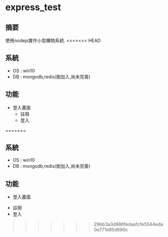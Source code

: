 # express_test

## 摘要
使用nodejs實作小型購物系統.
<<<<<<< HEAD

## 系統
* OS : win10
* DB : mongodb,redis(剛加入,尚未完善)

## 功能
* 登入畫面
    - 註冊
    - 登入
  
=======

## 系統
* OS : win10
* DB : mongodb,redis(剛加入,尚未完善)

## 功能
* 登入畫面
 - 註冊
 - 登入
  


>>>>>>> 29bb3a3d886fedaa1cfe5544eda0e771e85d890c
